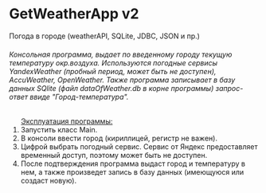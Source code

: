 # GetWeatherApp v2
<p>Погода в городе (weatherAPI, SQLite, JDBC, JSON и пр.)</p>

<p><h6><i>Консольная программа, выдает по введенному городу текущую температуру окр.воздуха.
Используются погодные сервисы YandexWeather (пробный период, может быть не доступен), AccuWeather, OpenWeather.
Также программа записывает в базу данных SQlite (файл dataOfWeather.db в корне программы) запрос-ответ ввиде "Город-температура".</i></h6></p>

<ol><ins>Эксплуатация программы:</ins>
<li>Запустить класс Main.</li>
<li>В консоли ввести город (кириллицей, регистр не важен).</li>
<li>Цифрой выбрать погодный сервис. Сервис от Яндекс предоставляет временный доступ, поэтому может быть не доступен.</li>
<li>После подтверждения программа выдаст город и температуру в нем, а также произведет запись в базу данных (имеющуюся или создаст новую).</li></ol>
